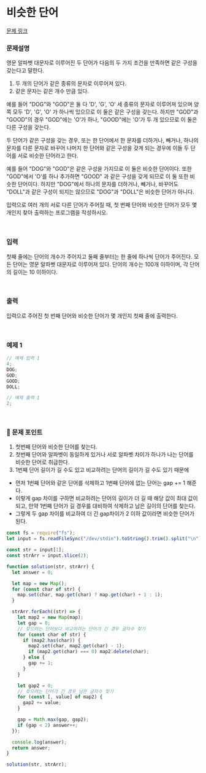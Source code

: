# **비슷한 단어**

[문제 링크](https://www.acmicpc.net/problem/2607)

### 문제설명

영문 알파벳 대문자로 이루어진 두 단어가 다음의 두 가지 조건을 만족하면 같은 구성을 갖는다고 말한다.

1. 두 개의 단어가 같은 종류의 문자로 이루어져 있다.
2. 같은 문자는 같은 개수 만큼 있다.

예를 들어 "DOG"와 "GOD"은 둘 다 'D', 'G', 'O' 세 종류의 문자로 이루어져 있으며 양쪽 모두 'D', 'G', 'O' 가 하나씩 있으므로 이 둘은 같은 구성을 갖는다. 하지만 "GOD"과 "GOOD"의 경우 "GOD"에는 'O'가 하나, "GOOD"에는 'O'가 두 개 있으므로 이 둘은 다른 구성을 갖는다.

두 단어가 같은 구성을 갖는 경우, 또는 한 단어에서 한 문자를 더하거나, 빼거나, 하나의 문자를 다른 문자로 바꾸어 나머지 한 단어와 같은 구성을 갖게 되는 경우에 이들 두 단어를 서로 비슷한 단어라고 한다.

예를 들어 "DOG"와 "GOD"은 같은 구성을 가지므로 이 둘은 비슷한 단어이다. 또한 "GOD"에서 'O'를 하나 추가하면 "GOOD" 과 같은 구성을 갖게 되므로 이 둘 또한 비슷한 단어이다. 하지만 "DOG"에서 하나의 문자를 더하거나, 빼거나, 바꾸어도 "DOLL"과 같은 구성이 되지는 않으므로 "DOG"과 "DOLL"은 비슷한 단어가 아니다.

입력으로 여러 개의 서로 다른 단어가 주어질 때, 첫 번째 단어와 비슷한 단어가 모두 몇 개인지 찾아 출력하는 프로그램을 작성하시오.

<br/>

### 입력

첫째 줄에는 단어의 개수가 주어지고 둘째 줄부터는 한 줄에 하나씩 단어가 주어진다. 모든 단어는 영문 알파벳 대문자로 이루어져 있다. 단어의 개수는 100개 이하이며, 각 단어의 길이는 10 이하이다.

<br/>

### 출력

입력으로 주어진 첫 번째 단어와 비슷한 단어가 몇 개인지 첫째 줄에 출력한다.

<br/>

### 예제 1

```jsx
// 예제 입력 1
4;
DOG;
GOD;
GOOD;
DOLL;

// 예제 출력 1
2;
```

<br/>

### 📕 문제 포인트

1. 첫번째 단어와 비슷한 단어를 찾는다.
2. 첫번째 단어와 알파벳이 동일하게 있거나 서로 알파벳 차이가 하나가 나는 단어를 비슷한 단어로 취급한다.
3. 1번째 단어 길이가 길 수도 있고 비교하려는 단어의 길이가 길 수도 있기 때문에

- 먼저 1번째 단어와 같은 단어를 삭제하고 1번째 단어에 없는 단어는 gap += 1 해준다.
- 이렇게 gap 차이를 구하면 비교하려는 단어의 길이가 더 길 때 해당 값이 최대 값이 되고, 만약 1번째 단어가 길 경우를 대비하여 삭제하고 남은 길이의 단어를 찾는다.
- 그렇게 두 gap 차이를 비교하여 더 긴 gap차이가 2 이하 값이라면 비슷한 단어가 된다.

```js
const fs = require("fs");
let input = fs.readFileSync("/dev/stdin").toString().trim().split("\n");

const str = input[1];
const strArr = input.slice(2);

function solution(str, strArr) {
  let answer = 0;

  let map = new Map();
  for (const char of str) {
    map.set(char, map.get(char) ? map.get(char) + 1 : 1);
  }

  strArr.forEach((str) => {
    let map2 = new Map(map);
    let gap = 0;
    // 찾으려는 단어보다 비교하려는 단어가 긴 경우 글자수 찾기
    for (const char of str) {
      if (map2.has(char)) {
        map2.set(char, map2.get(char) - 1);
        if (map2.get(char) === 0) map2.delete(char);
      } else {
        gap += 1;
      }
    }

    let gap2 = 0;
    // 찾으려는 단어가 긴 경우 남은 글자수 찾기
    for (const [, value] of map2) {
      gap2 += value;
    }

    gap = Math.max(gap, gap2);
    if (gap < 2) answer++;
  });

  console.log(answer);
  return answer;
}

solution(str, strArr);
```
